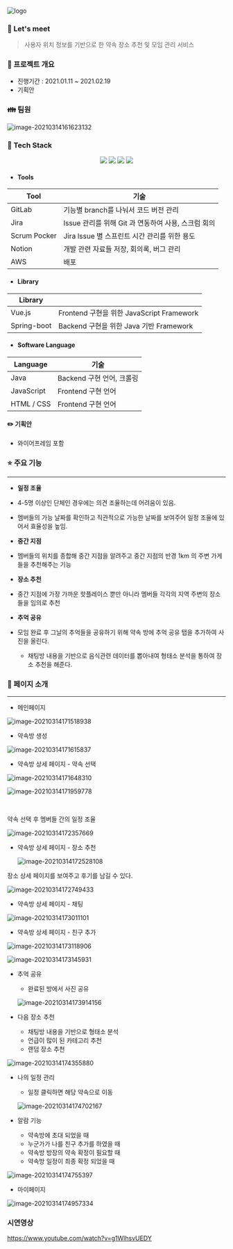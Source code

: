 ![logo](README.assets/logo.PNG)

### :memo: Let's meet
> 사용자 위치 정보를 기반으로 한 약속 장소 추천 및 모임 관리 서비스



### :date: 프로젝트 개요

- 진행기간 : 2021.01.11 ~ 2021.02.19
- 기획안



### :family: 팀원 

![image-20210314161623132](README.assets/image-20210314161623132.png)



### :wrench: Tech Stack

<p align="center">
<img src="https://img.shields.io/badge/Vue-32CD32?style=flat-square&logo=Vue.js&logoColor=white" margin="3px">
<img src="https://img.shields.io/badge/Spring-green?style=flat-
          square&logo=Spring&logoColor=white" >
<img src="https://img.shields.io/badge/MySQL-4479A1?style=flat-square&logo=MySQL&logoColor=white">
<img src="https://img.shields.io/badge/AWS-232F3E?style=flat-square&logo=Amazon AWS&logoColor=white" >

- #### Tools

| Tool         | 기술                                                |
| ------------ | --------------------------------------------------- |
| GitLab       | 기능별 branch를 나눠서 코드 버전 관리               |
| Jira         | lssue 관리를 위해 Git 과 연동하여 사용, 스크럼 회의 |
| Scrum Pocker | Jira lssue 별 스프린트 시간 관리를 위한 용도        |
| Notion       | 개발 관련 자료들 저장, 회의록,  버그 관리           |
| AWS          | 배포                                                |

- #### Library

| Library     |                                           |
| ----------- | ----------------------------------------- |
| Vue.js      | Frontend 구현을 위한 JavaScript Framework |
| Spring-boot | Backend 구현을 위한 Java 기반 Framework   |

- #### Software Language

| Language   | 기술                      |
| ---------- | ------------------------- |
| Java       | Backend 구현 언어, 크롤링 |
| JavaScript | Frontend 구현 언어        |
| HTML / CSS | Frontend 구현 언어​​        |



#### :pencil2: 기획안 

- 와이어프레임 포함



### :star: 주요 기능

---------

- **일정 조율**
- 4-5명 이상인 단체인 경우에는 의견 조율하는데 어려움이 있음.
  
- 멤버들의 가능 날짜를 확인하고 직관적으로 가능한 날짜를 보여주어 일정 조율에 있어서 효율성을 높임.
  
- **중간 지점**
- 멤버들의 위치를 종합해 중간 지점을 알려주고 중간 지점의 반경 1km 의 주변 가게들을 추천해주는 기능
  
- **장소 추천**
- 중간 지점에 가장 가까운 핫플레이스 뿐만 아니라 멤버들 각각의 지역 주변의 장소들을 임의로 추천
  
- **추억 공유**
- 모임 완료 후 그날의 추억들을 공유하기 위해 약속 방에 추억 공유 탭을 추가하여 사진을 올린다.
  - 채팅방 내용을 기반으로 음식관련 데이터를 뽑아내여 형태소 분석을 통하여 장소 추천을 해준다.



### :eyes: ​페이지 소개

---------

- 메인페이지 

![image-20210314171518938](README.assets/image-20210314171518938.png)

- 약속방 생성

![image-20210314171615837](README.assets/image-20210314171615837.png)

- 약속방 상세 페이지 - 약속 선택 

![image-20210314171648310](README.assets/image-20210314171648310.png)

![image-20210314171959778](README.assets/image-20210314171959778.png)

​	

약속 선택 후 멤버들 간의 일정 조율  

![image-20210314172357669](README.assets/image-20210314172357669.png)



- 약속방 상세 페이지 - 장소 추천

  ![image-20210314172528108](README.assets/image-20210314172528108.png)



장소 상세 페이지를 보여주고 후기를 남길 수 있다.

![image-20210314172749433](README.assets/image-20210314172749433.png)



- 약속방 상세 페이지 - 채팅

![image-20210314173011101](README.assets/image-20210314173011101.png)



- 약속방 상세 페이지 - 친구 추가

![image-20210314173118906](README.assets/image-20210314173118906.png)

![image-20210314173145931](README.assets/image-20210314173145931.png)



- 추억 공유 

  - 완료된 방에서 사진 공유

    

  ![image-20210314173914156](README.assets/image-20210314173914156.png)

- 다음 장소 추천
  - 채팅방 내용을 기반으로 형태소 분석 
  - 언급이 많이 된 카테고리 추천
  - 랜덤 장소 추천

![image-20210314174355880](README.assets/image-20210314174355880.png)

- 나의 일정 관리

  - 일정 클릭하면 해당 약속으로 이동 

  ![image-20210314174702167](README.assets/image-20210314174702167.png)

- 알람 기능
  - 약속방에 초대 되었을 때
  - 누군가가 나를 친구 추가를 하였을 때
  - 약속방 방장의 약속 확정이 필요할 때
  - 약속방 일정이 최종 확정 되었을 때 

![image-20210314174755397](README.assets/image-20210314174755397.png)

- 마이페이지

![image-20210314174957334](README.assets/image-20210314174957334.png)





### 시연영상

https://www.youtube.com/watch?v=g1WlhsvUEDY